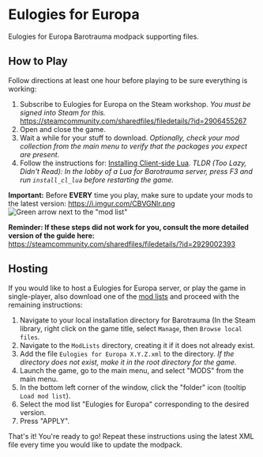 # Eulogies for Europa

Eulogies for Europa Barotrauma modpack supporting files.

## How to Play

Follow directions at least one hour before playing to be sure everything is working: 

1. Subscribe to Eulogies for Europa on the Steam workshop. _You must be signed into Steam for this._ https://steamcommunity.com/sharedfiles/filedetails/?id=2906455267
2. Open and close the game.
3. Wait a while for your stuff to download. _Optionally, check your mod collection from the main menu to verify that the packages you expect are present._
4. Follow the instructions for: [Installing Client-side Lua](https://steamcommunity.com/sharedfiles/filedetails/?id=2559634234). _TLDR (Too Lazy, Didn't Read): In the lobby of a Lua for Barotrauma server, press F3 and run `install_cl_lua` before restarting the game._

**Important:** Before **EVERY** time you play, make sure to update your mods to the latest version: https://i.imgur.com/CBVGNlr.png
![Green arrow next to the "mod list"](https://i.imgur.com/CBVGNlr.png)

**Reminder: If these steps did not work for you, consult the more detailed version of the guide here:**
https://steamcommunity.com/sharedfiles/filedetails/?id=2929002393

## Hosting

If you would like to host a Eulogies for Europa server, or play the game in single-player, also download one of the [mod lists](https://github.com/Vectis99/eulogies-for-europa/tree/main/ModLists) and proceed with the remaining instructions: 

1. Navigate to your local installation directory for Barotrauma (In the Steam library, right click on the game title, select `Manage`, then `Browse local files`.
2. Navigate to the `ModLists` directory, creating it if it does not already exist.
3. Add the file `Eulogies for Europa X.Y.Z.xml` to the directory. _If the directory does not exist, make it in the root directory for the game._
4. Launch the game, go to the main menu, and select "MODS" from the main menu.
5. In the bottom left corner of the window, click the "folder" icon (tooltip `Load mod list`).
6. Select the mod list "Eulogies for Europa" corresponding to the desired version.
7. Press "APPLY".

That's it! You're ready to go! Repeat these instructions using the latest XML file every time you would like to update the modpack.
